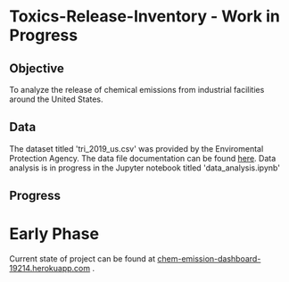 # Toxics-Release-Inventory - Work in Progress

## Objective 
 To analyze the release of chemical emissions from industrial facilities around the United States.

## Data
The dataset titled 'tri_2019_us.csv' was provided by the Enviromental Protection Agency. The data file documentation can be found [here](https://www.epa.gov/sites/production/files/2019-08/documents/basic_data_files_documentation_aug_2019_v2.pdf). Data analysis is in progress in the Jupyter notebook titled 'data_analysis.ipynb'


## Progress  
# Early Phase
Current state of project can be found at [chem-emission-dashboard-19214.herokuapp.com](https://chem-emission-dashboard-19214.herokuapp.com) . 